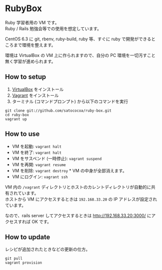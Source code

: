 # RubyBox
Ruby 学習者用の VM です。  
Ruby / Rails 勉強会等での使用を想定しています。

CentOS 6.3 に git, rbenv, ruby-build, ruby 等、すぐに ruby で開発ができるところまで環境を整えます。

環境は VirtualBox の VM 上に作られますので、自分の PC 環境を一切汚すこと無く学習が進められます。

## How to setup
1. [VirtualBox](https://www.virtualbox.org) をインストール
2. [Vagrant](http://www.vagrantup.com) をインストール
3. ターミナル (コマンドプロンプト) から以下のコマンドを実行

```
git clone git://github.com/satococoa/ruby-box.git
cd ruby-box
vagrant up
```

## How to use

- VM を起動: `vagrant halt`
- VM を終了: `vagrant halt`
- VM をサスペンド (一時停止): `vagrant suspend`
- VM を再開: `vagrant resume`
- VM を削除: `vagrant destroy` * VM の中身が全部消えます。
- VM にログイン: `vagrant ssh`

VM 内の `/vagrant` ディレクトリとホストのカレントディレクトリが自動的に共有されています。  
ホストから VM にアクセスするときは `192.168.33.20` の IP アドレスが設定されています。

なので、rails server してアクセスするときは http://192.168.33.20:3000/ にアクセスすれば OK です。


## How to update

レシピが追加されたときなどの更新の仕方。

```
git pull
vagrant provision
```
